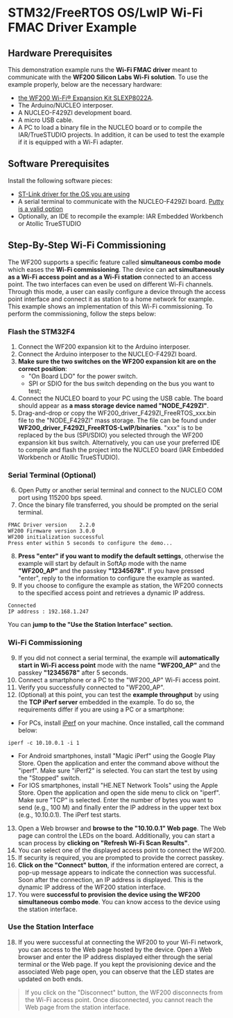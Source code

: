 # STM32/FreeRTOS OS/LwIP Wi-Fi FMAC Driver Example

## Hardware Prerequisites
This demonstration example runs the **Wi-Fi FMAC driver** meant to communicate with the **WF200 Silicon Labs Wi-Fi solution**. To use the example properly, below are the necessary hardware:
* [the WF200 Wi-Fi® Expansion Kit SLEXP8022A](https://www.silabs.com/products/development-tools/wireless/wi-fi/wf200-expansion-kit).
* The Arduino/NUCLEO interposer.
* A NUCLEO-F429ZI development board.
* A micro USB cable.
* A PC to load a binary file in the NUCLEO board or to compile the IAR/TrueSTUDIO projects. In addition, it can be used
to test the example if it is equipped with a Wi-Fi adapter.

## Software Prerequisites
Install the following software pieces:
* [ST-Link driver for the OS you are using](https://www.st.com/en/development-tools/stsw-link008.html)
* A serial terminal to communicate with the NUCLEO-F429ZI board. [Putty is a valid option](https://www.putty.org/)
* Optionally, an IDE to recompile the example: IAR Embedded Workbench or Atollic TrueSTUDIO

## Step-By-Step Wi-Fi Commissioning
The WF200 supports a specific feature called **simultaneous combo mode** which eases the **Wi-Fi commissioning**. The device can **act simultaneously as a Wi-Fi access point and as a Wi-Fi station** connected to an access point. The two interfaces can even be used on different Wi-Fi channels. Through this mode, a user can easily configure a device through the access point interface and connect it as station to a home network for example. This example shows an implementation of this Wi-Fi commissioning. To perform the commissioning, follow the steps below:

### Flash the STM32F4
1. Connect the WF200 expansion kit to the Arduino interposer.
2. Connect the Arduino interposer to the NUCLEO-F429ZI board.
3. **Make sure the two switches on the WF200 expansion kit are on the correct position**:
    * "On Board LDO" for the power switch.
    * SPI or SDIO for the bus switch depending on the bus you want to test;
4. Connect the NUCLEO board to your PC using the USB cable. The board should appear as **a mass storage device named "NODE_F429ZI"**.
5. Drag-and-drop or copy the WF200_driver_F429ZI_FreeRTOS_xxx.bin file to the "NODE_F429ZI" mass storage. The file can be found under **WF200_driver_F429ZI_FreeRTOS-LwIP/binaries**. "xxx" is to be replaced by the bus (SPI/SDIO) you selected through the WF200 expansion kit bus switch.
Alternatively, you can use your preferred IDE to compile and flash the project into the NUCLEO board (IAR Embedded Workbench or Atollic TrueSTUDIO).

### Serial Terminal (Optional)
6. Open Putty or another serial terminal and connect to the NUCLEO COM port using 115200 bps speed.
7. Once the binary file transferred, you should be prompted on the serial terminal.
```
FMAC Driver version    2.2.0
WF200 Firmware version 3.0.0
WF200 initialization successful
Press enter within 5 seconds to configure the demo...
```
8. **Press "enter" if you want to modify the default settings**, otherwise the example will start by default in SoftAp mode with the name **"WF200_AP"** and the passkey **"12345678"**. If you have pressed "enter", reply to the information to configure the example as wanted.
9. If you choose to configure the example as station, the WF200 connects to the specified access point and retrieves a dynamic IP address.
```
Connected
IP address : 192.168.1.247
```
You can **jump to the "Use the Station Interface" section.**

### Wi-Fi Commissioning
9. If you did not connect a serial terminal, the example will **automatically start in Wi-Fi access point** mode with the name **"WF200_AP"** and the passkey **"12345678"** after 5 seconds.
10. Connect a smartphone or a PC to the "WF200_AP" Wi-Fi access point.
11. Verify you successfully connected to "WF200_AP".
12. (Optional) at this point, you can test the **example throughput** by using the **TCP iPerf server** embedded in the example. To do so, the requirements differ if you are using a PC or a smartphone:
  * For PCs, install [iPerf](https://iperf.fr/) on your machine. Once installed, call the command below:
```
iperf -c 10.10.0.1 -i 1
```
 * For Android smartphones, install "Magic iPerf" using the Google Play Store. Open the application and enter the command above without the "iperf". Make sure "iPerf2" is selected. You can start the test by using the "Stopped" switch.
 * For IOS smartphones, install "HE.NET Network Tools" using the Apple Store. Open the application and open the side menu to click on "iperf". Make sure "TCP" is selected. Enter the number of bytes you want to send (e.g., 100 M) and finally enter the IP address in the upper text box (e.g., 10.10.0.1). The iPerf test starts.
13. Open a Web browser and **browse to the "10.10.0.1" Web page**. The Web page can control the LEDs on the board. Additionally, you can start a scan process by **clicking on "Refresh Wi-Fi Scan Results"**.
14. You can select one of the displayed access point to connect the WF200.
15. If security is required, you are prompted to provide the correct passkey.
16. **Click on the "Connect" button**, if the information entered are correct, a pop-up message appears to indicate the connection was successful. Soon after the connection, an IP address is displayed. This is the dynamic IP address of the WF200 station interface.  
17. You were **successful to provision the device using the WF200 simultaneous combo mode**. You can know access to the device using the station interface.

### Use the Station Interface

18. If you were successful at connecting the WF200 to your Wi-Fi network, you can access to the Web page hosted by the device. Open a Web browser and enter the IP address displayed either through the serial terminal or the Web page. If you kept the provisioning device and the associated Web page open, you can observe that the LED states are updated on both ends.
> If you click on the "Disconnect" button, the WF200 disconnects from the Wi-Fi access point. Once disconnected, you cannot reach the Web page from the station interface.
